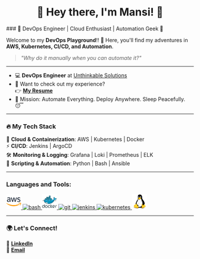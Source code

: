 
<h1 align="center">👋 Hey there, I'm Mansi! 🚀</h1>
###  🌟 DevOps Engineer | Cloud Enthusiast | Automation Geek 🤖

Welcome to my **DevOps Playground**!! 🎯 Here, you'll find my adventures in **AWS, Kubernetes, CI/CD, and Automation**. 
> _"Why do it manually when you can automate it?"_  


---
- 💻 **DevOps Engineer** at [Unthinkable Solutions](https://www.unthinkable.co/)  
- 📄 Want to check out my experience?  
  👉 **[My Resume](https://drive.google.com/file/d/1Pk2e4nZPS0sYrlY1O53eigZc-9D9Ufcf/view?usp=sharing)**  
- 🎯 Mission: Automate Everything. Deploy Anywhere. Sleep Peacefully. 😴

---

### 🔥 My Tech Stack

🚀 **Cloud & Containerization**: AWS | Kubernetes | Docker  
⚡ **CI/CD**: Jenkins | ArgoCD   
🛠 **Monitoring & Logging**: Grafana | Loki | Prometheus | ELK  
🔧 **Scripting & Automation**: Python | Bash | Ansible  

---
<h3 align="left">Languages and Tools:</h3>
<p align="left"> <a href="https://aws.amazon.com" target="_blank" rel="noreferrer"> <img src="https://raw.githubusercontent.com/devicons/devicon/master/icons/amazonwebservices/amazonwebservices-original-wordmark.svg" alt="aws" width="40" height="40"/> </a> <a href="https://www.gnu.org/software/bash/" target="_blank" rel="noreferrer"> <img src="https://www.vectorlogo.zone/logos/gnu_bash/gnu_bash-icon.svg" alt="bash" width="40" height="40"/> </a> <a href="https://www.docker.com/" target="_blank" rel="noreferrer"> <img src="https://raw.githubusercontent.com/devicons/devicon/master/icons/docker/docker-original-wordmark.svg" alt="docker" width="40" height="40"/> </a> <a href="https://git-scm.com/" target="_blank" rel="noreferrer"> <img src="https://www.vectorlogo.zone/logos/git-scm/git-scm-icon.svg" alt="git" width="40" height="40"/> </a> <a href="https://www.jenkins.io" target="_blank" rel="noreferrer"> <img src="https://www.vectorlogo.zone/logos/jenkins/jenkins-icon.svg" alt="jenkins" width="40" height="40"/> </a> <a href="https://kubernetes.io" target="_blank" rel="noreferrer"> <img src="https://www.vectorlogo.zone/logos/kubernetes/kubernetes-icon.svg" alt="kubernetes" width="40" height="40"/> </a> <a href="https://www.linux.org/" target="_blank" rel="noreferrer"> <img src="https://raw.githubusercontent.com/devicons/devicon/master/icons/linux/linux-original.svg" alt="linux" width="40" height="40"/> </a> </p>

---


### 🌍 Let's Connect!  

💼 **[LinkedIn](https://www.linkedin.com/in/mansi-ahlawat/)**  
📧 **[Email](mailto:xyz.com)**  

